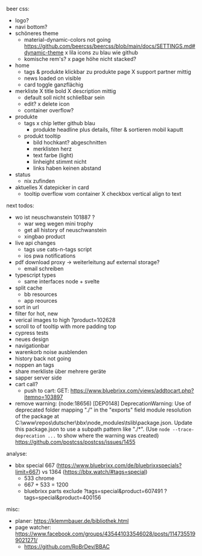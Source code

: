 beer css:
* logo?
* navi bottom?
* schöneres theme
  * material-dynamic-colors not going https://github.com/beercss/beercss/blob/main/docs/SETTINGS.md#dynamic-theme
  x lila icons zu blau wie github
  * komische rem's?
x page höhe nicht stacked?
* home
  * tags & produkte klickbar zu produkte page
  X support partner mittig
  * news loaded on visible
  * card toggle ganzflächig
* merkliste
  X title bold
  X description mittig
  * default soll nicht schließbar sein
  * edit?
  x delete icon
  * container overflow?
* produkte
  * tags
    x chip letter github blau
    * produkte headline plus details, filter & sortieren mobil kaputt
  * produkt tooltip
    * bild hochkant? abgeschnitten
    * merklisten herz 
    * text farbe (light)
    * linheight stimmt nicht
    * links haben keinen abstand
* status 
  * nix zufinden
* aktuelles
  X datepicker in card
  * tooltip overflow vom container
  X checkbox vertical align to text
  

next todos:
* wo ist neuschwanstein 101887 ?
  * war weg wegen mini trophy
  * get all history of neuschwanstein
  * xingbao product
* live api changes
  * tags use cats-n-tags script
  * ios pwa notifications
* pdf download proxy -> weiterleitung auf external storage?
  * email schreiben
* typescript types
  * same interfaces node + svelte
* split cache
  * bb resources
  * app reources
* sort in url
* filter for hot, new
* verical images to high ?product=102628
* scroll to of tooltip with more padding top  
* cypress tests
* neues design
* navigationbar
* warenkorb noise ausblenden
* history back not going
* noppen an tags
* share merkliste über mehrere geräte
* sapper server side
* cart call?
  * push to cart: GET: https://www.bluebrixx.com/views/addtocart.php?itemno=103897
* remove warning:
  (node:18656) [DEP0148] DeprecationWarning: Use of deprecated folder mapping "./" in the "exports" field module resolution of the package at C:\www\repos\dutscher\bbx\node_modules\tslib\package.json.
  Update this package.json to use a subpath pattern like "./*".
  (Use `node --trace-deprecation ...` to show where the warning was created)
  https://github.com/postcss/postcss/issues/1455

  
analyse:
* bbx special 667 (https://www.bluebrixx.com/de/bluebrixxspecials?limit=667) vs 1364 (https://bbx.watch/#tags=special)
  * 533 chrome
  * 667 + 533 = 1200
  * bluebrixx parts exclude 
    ?tags=special&product=607491
    ?tags=special&product=400156
  
misc:
* planer: https://klemmbauer.de/bibliothek.html
* page watcher: https://www.facebook.com/groups/435441033546028/posts/1147355199021271/
  * https://github.com/RoBrDev/BBAC
